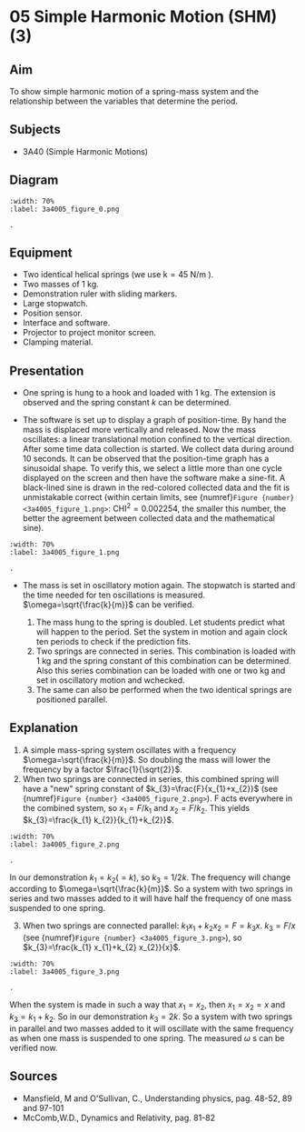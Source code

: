 # 05 Simple Harmonic Motion (SHM) (3) 
  
## Aim   
 To show simple harmonic motion of a spring-mass system and the relationship between the variables that determine the period.    
  
## Subjects   
* 3A40 (Simple Harmonic Motions)   

## Diagram
    
```{figure} figures/figure_0.png  
:width: 70%  
:label: 3a4005_figure_0.png  

. 
```
     
  
## Equipment   
- Two identical helical springs (we use $\mathrm{k}=45 \mathrm{~N} / \mathrm{m}$ ).
- Two masses of $1 \mathrm{~kg}$.
- Demonstration ruler with sliding markers.
- Large stopwatch.
- Position sensor.
- Interface and software.
- Projector to project monitor screen.
- Clamping material.
    
  
## Presentation   
 
- One spring is hung to a hook and loaded with $1 \mathrm{~kg}$. The extension is observed and the spring constant $k$ can be determined.

- The software is set up to display a graph of position-time. By hand the mass is displaced more vertically and released. Now the mass oscillates: a linear translational motion confined to the vertical direction. After some time data collection is started. We collect data during around 10 seconds. It can be observed that the position-time graph has a sinusoidal shape. To verify this, we select a little more than one cycle displayed on the screen and then have the software make a sine-fit. A black-lined sine is drawn in the red-colored collected data and the fit is unmistakable correct (within certain limits, see {numref}`Figure {number} <3a4005_figure_1.png>`: $\mathrm{CHI}^{2}=0.002254$, the smaller this number, the better the agreement between collected data and the mathematical sine).

```{figure} figures/figure_1.png  
:width: 70%  
:label: 3a4005_figure_1.png  

. 
```

- The mass is set in oscillatory motion again. The stopwatch is started and the time needed for ten oscillations is measured. $\omega=\sqrt{\frac{k}{m}}$ can be verified.

    1. The mass hung to the spring is doubled. Let students predict what will happen to the period. Set the system in motion and again clock ten periods to check if the prediction fits.
    2. Two springs are connected in series. This combination is loaded with 1 $\mathrm{kg}$ and the spring constant of this combination can be determined. Also this series combination can be loaded with one or two kg and set in oscillatory motion and wchecked.
    3. The same can also be performed when the two identical springs are positioned parallel.
   
  
## Explanation   
1. A simple mass-spring system oscillates with a frequency $\omega=\sqrt{\frac{k}{m}}$. So doubling the mass will lower the frequency by a factor $\frac{1}{\sqrt{2}}$.
2. When two springs are connected in series, this combined spring will have a "new" spring constant of $k_{3}=\frac{F}{x_{1}+x_{2}}$ (see {numref}`Figure {number} <3a4005_figure_2.png>`). F acts everywhere in the combined system, so $x_{1}=F / k_{1}$ and $x_{2}=F / k_{2}$. This yields $k_{3}=\frac{k_{1} k_{2}}{k_{1}+k_{2}}$.
    
```{figure} figures/figure_2.png  
:width: 70%  
:label: 3a4005_figure_2.png  

. 
```
In our demonstration $k_{1}=k_{2}(=k)$, so $k_{3}=1 / 2 k$. The frequency will change according to $\omega=\sqrt{\frac{k}{m}}$. So a system with two springs in series and two masses added to it will have half the frequency of one mass suspended to one spring.

3. When two springs are connected parallel: $k_{1} x_{1}+k_{2} x_{2}=F=k_{3} x$. $k_{3}=F / x$ (see {numref}`Figure {number} <3a4005_figure_3.png>`), so $k_{3}=\frac{k_{1} x_{1}+k_{2} x_{2}}{x}$.

```{figure} figures/figure_3.png  
:width: 70%  
:label: 3a4005_figure_3.png  

. 
```
When the system is made in such a way that $x_{1}=x_{2}$, then $x_{1}=x_{2}=x$ and $k_{3}=k_{1}+k_{2}$. So in our demonstration $k_{3}=2 k$. So a system with two springs in parallel and two masses added to it will oscillate with the same frequency as when one mass is suspended to one spring. The measured $\omega$ s can be verified now.

## Sources
 *  Mansfield, M and O'Sullivan, C., Understanding physics, pag. 48-52, 89 and 97-101 
 *  McComb,W.D., Dynamics and Relativity, pag. 81-82
  